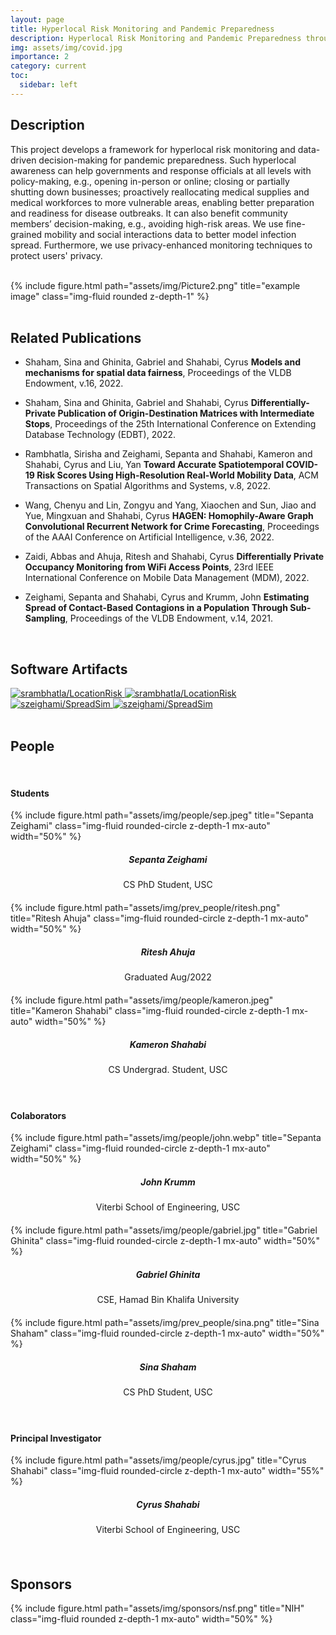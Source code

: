 ```yaml
---
layout: page
title: Hyperlocal Risk Monitoring and Pandemic Preparedness
description: Hyperlocal Risk Monitoring and Pandemic Preparedness through Privacy-Enhanced Mobility and Social Interactions Analysis
img: assets/img/covid.jpg
importance: 2
category: current
toc:
  sidebar: left
---
```


## Description

This project develops a framework for hyperlocal risk monitoring and data-driven decision-making for pandemic preparedness. Such hyperlocal awareness can help governments and response officials at all levels with policy-making, e.g., opening in-person or online; closing or partially shutting down businesses; proactively reallocating medical supplies and medical workforces to more vulnerable areas, enabling better preparation and readiness for disease outbreaks. It can also benefit community members’ decision-making, e.g., avoiding high-risk areas. We use fine-grained mobility and social interactions data to better model infection spread. Furthermore, we use privacy-enhanced monitoring techniques to protect users' privacy.  

<br>

<div class="row">
    <div class="col-sm mt-3 mt-md-0">
        <div class="text-center">
            {% include figure.html path="assets/img/Picture2.png" title="example image" class="img-fluid rounded z-depth-1" %}
        </div>
    </div>
</div>

<br>

## Related Publications

- Shaham, Sina and Ghinita, Gabriel and Shahabi, Cyrus **Models and mechanisms for spatial data fairness**, Proceedings of the VLDB Endowment, v.16, 2022.

- Shaham, Sina and Ghinita, Gabriel and Shahabi, Cyrus **Differentially-Private Publication of Origin-Destination Matrices with Intermediate Stops**, Proceedings of the 25th International Conference on Extending Database Technology (EDBT), 2022.

- Rambhatla, Sirisha and Zeighami, Sepanta and Shahabi, Kameron and Shahabi, Cyrus and Liu, Yan **Toward Accurate Spatiotemporal COVID-19 Risk Scores Using High-Resolution Real-World Mobility Data**, ACM Transactions on Spatial Algorithms and Systems, v.8, 2022.

- Wang, Chenyu and Lin, Zongyu and Yang, Xiaochen and Sun, Jiao and Yue, Mingxuan and Shahabi, Cyrus **HAGEN: Homophily-Aware Graph Convolutional Recurrent Network for Crime Forecasting**, Proceedings of the AAAI Conference on Artificial Intelligence, v.36, 2022.

- Zaidi, Abbas and Ahuja, Ritesh and Shahabi, Cyrus **Differentially Private Occupancy Monitoring from WiFi Access Points**, 23rd IEEE International Conference on Mobile Data Management (MDM), 2022.

- Zeighami, Sepanta and Shahabi, Cyrus and Krumm, John **Estimating Spread of Contact-Based Contagions in a Population Through Sub-Sampling**, Proceedings of the VLDB Endowment, v.14, 2021.

<br>

## Software Artifacts

<div class="card-container">
  <div class="repo p-2 text-center">
    <a href="https://github.com/srambhatla/LocationRisk">
      <img class="repo-img-light w-100" alt="srambhatla/LocationRisk" src="https://github-readme-stats.vercel.app/api/pin/?username=srambhatla&repo=LocationRisk&theme={{ site.repo_theme_light }}">
      <img class="repo-img-dark w-100" alt="srambhatla/LocationRisk" src="https://github-readme-stats.vercel.app/api/pin/?username=srambhatla&repo=LocationRisk&theme={{ site.repo_theme_dark }}">
    </a>
  </div>
  <div class="repo p-2 text-center">
    <a href="https://github.com/szeighami/SpreadSim">
      <img class="repo-img-light w-100" alt="szeighami/SpreadSim" src="https://github-readme-stats.vercel.app/api/pin/?username=szeighami&repo=SpreadSim&theme={{ site.repo_theme_light }}">
      <img class="repo-img-dark w-100" alt="szeighami/SpreadSim" src="https://github-readme-stats.vercel.app/api/pin/?username=szeighami&repo=SpreadSim&theme={{ site.repo_theme_dark }}">
    </a>
  </div>
</div>

<br>

## People

<br>

#### Students

<div class="row">
  <div class="col-sm mt-3 mt-md-0" style="margin-bottom: 20px;">
    <div class="text-center">
        {% include figure.html path="assets/img/people/sep.jpeg" title="Sepanta Zeighami" class="img-fluid rounded-circle z-depth-1 mx-auto" width="50%" %}
    </div>
    <h5 style="text-align:center;">Sepanta Zeighami</h5>
    <p style="text-align:center;">CS PhD Student, USC</p>
  </div>
  <div class="col-sm mt-3 mt-md-0" style="margin-bottom: 20px;">
    <div class="text-center">
        {% include figure.html path="assets/img/prev_people/ritesh.png" title="Ritesh Ahuja" class="img-fluid rounded-circle z-depth-1 mx-auto" width="50%" %}
    </div>
    <h5 style="text-align:center;">Ritesh Ahuja</h5>
    <p style="text-align:center;">Graduated Aug/2022</p>
  </div>
  <div class="col-sm mt-3 mt-md-0" style="margin-bottom: 20px;">
   <div class="text-center">
        {% include figure.html path="assets/img/people/kameron.jpeg" title="Kameron Shahabi" class="img-fluid rounded-circle z-depth-1 mx-auto" width="50%" %}
    </div>
    <h5 style="text-align:center;">Kameron Shahabi</h5>
    <p style="text-align:center;">CS Undergrad. Student, USC</p>
  </div>
</div>

<br>

#### Colaborators

<div class="row">
  <div class="col-sm mt-3 mt-md-0" style="margin-bottom: 20px;">
    <div class="text-center">
        {% include figure.html path="assets/img/people/john.webp" title="Sepanta Zeighami" class="img-fluid rounded-circle z-depth-1 mx-auto" width="50%" %}
    </div>
    <h5 style="text-align:center;">John Krumm</h5>
    <p style="text-align:center;">Viterbi School of Engineering, USC</p>
  </div>
  <div class="col-sm mt-3 mt-md-0" style="margin-bottom: 20px;">
    <div class="text-center">
        {% include figure.html path="assets/img/people/gabriel.jpg" title="Gabriel Ghinita" class="img-fluid rounded-circle z-depth-1 mx-auto" width="50%" %}
    </div>
    <h5 style="text-align:center;">Gabriel Ghinita</h5>
    <p style="text-align:center;">CSE, Hamad Bin Khalifa University</p>
  </div>
  <div class="col-sm mt-3 mt-md-0" style="margin-bottom: 20px;">
   <div class="text-center">
        {% include figure.html path="assets/img/prev_people/sina.png" title="Sina Shaham" class="img-fluid rounded-circle z-depth-1 mx-auto" width="50%" %}
    </div>
    <h5 style="text-align:center;">Sina Shaham</h5>
    <p style="text-align:center;">CS PhD Student, USC</p>
  </div>
</div>

<br>

#### Principal Investigator

<div class="row">
    <div class="col-sm mt-3 mt-md-0" style="margin-bottom: 20px;">
        <div class="text-center">
            {% include figure.html path="assets/img/people/cyrus.jpg" title="Cyrus Shahabi" class="img-fluid rounded-circle z-depth-1 mx-auto" width="55%" %}
        </div>
        <h5 style="text-align:center">Cyrus Shahabi</h5>
        <p style="text-align:center;">Viterbi School of Engineering, USC</p>
    </div>
    <div class="col-sm mt-3 mt-md-0" style="margin-bottom: 20px;">
    </div>
    <div class="col-sm mt-3 mt-md-0" style="margin-bottom: 20px;">
    </div>
</div>

<br>

## Sponsors

<div class="row">
  <div class="col-sm mt-3 mt-md-0" style="margin-bottom: 20px;">
    {% include figure.html path="assets/img/sponsors/nsf.png" title="NIH" class="img-fluid rounded z-depth-1 mx-auto" width="50%" %}
    <div class="col-sm mt-3 mt-md-0" style="margin-bottom: 20px;">
    </div>
    <div class="col-sm mt-3 mt-md-0" style="margin-bottom: 20px;">
    </div>
</div>